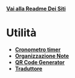 **[Vai alla Readme Dei Siti](../Readme.md)**

# Utilità

- **[Cronometro timer](Cronometro_timer)**
- **[Organizzazione Note](Organizzazione_Note)**
- **[QR Code Generator](QR_Code_Generator)**
- **[Traduttore](Traduttore)**